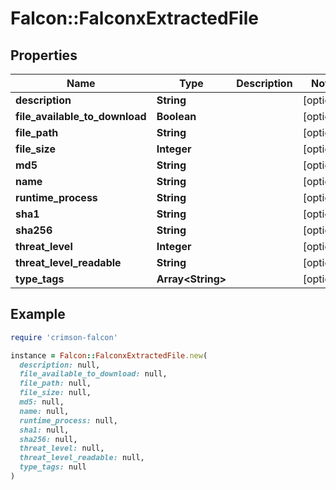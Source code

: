 # Falcon::FalconxExtractedFile

## Properties

| Name | Type | Description | Notes |
| ---- | ---- | ----------- | ----- |
| **description** | **String** |  | [optional] |
| **file_available_to_download** | **Boolean** |  | [optional] |
| **file_path** | **String** |  | [optional] |
| **file_size** | **Integer** |  | [optional] |
| **md5** | **String** |  | [optional] |
| **name** | **String** |  | [optional] |
| **runtime_process** | **String** |  | [optional] |
| **sha1** | **String** |  | [optional] |
| **sha256** | **String** |  | [optional] |
| **threat_level** | **Integer** |  | [optional] |
| **threat_level_readable** | **String** |  | [optional] |
| **type_tags** | **Array&lt;String&gt;** |  | [optional] |

## Example

```ruby
require 'crimson-falcon'

instance = Falcon::FalconxExtractedFile.new(
  description: null,
  file_available_to_download: null,
  file_path: null,
  file_size: null,
  md5: null,
  name: null,
  runtime_process: null,
  sha1: null,
  sha256: null,
  threat_level: null,
  threat_level_readable: null,
  type_tags: null
)
```

